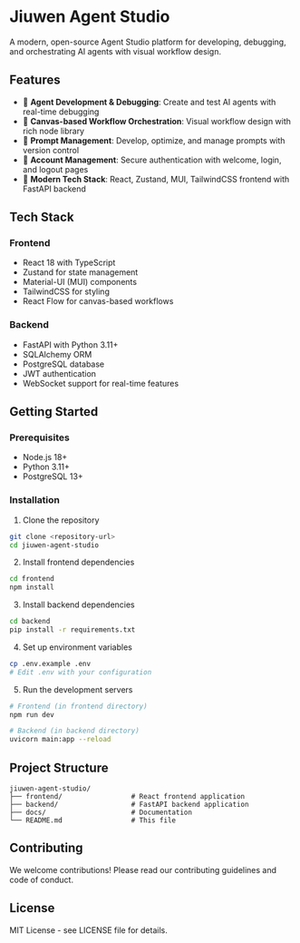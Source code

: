 # Jiuwen Agent Studio

A modern, open-source Agent Studio platform for developing, debugging, and orchestrating AI agents with visual workflow design.

## Features

- 🤖 **Agent Development & Debugging**: Create and test AI agents with real-time debugging
- 🎨 **Canvas-based Workflow Orchestration**: Visual workflow design with rich node library
- 📝 **Prompt Management**: Develop, optimize, and manage prompts with version control
- 🔐 **Account Management**: Secure authentication with welcome, login, and logout pages
- 🚀 **Modern Tech Stack**: React, Zustand, MUI, TailwindCSS frontend with FastAPI backend

## Tech Stack

### Frontend
- React 18 with TypeScript
- Zustand for state management
- Material-UI (MUI) components
- TailwindCSS for styling
- React Flow for canvas-based workflows

### Backend
- FastAPI with Python 3.11+
- SQLAlchemy ORM
- PostgreSQL database
- JWT authentication
- WebSocket support for real-time features

## Getting Started

### Prerequisites
- Node.js 18+
- Python 3.11+
- PostgreSQL 13+

### Installation

1. Clone the repository
```bash
git clone <repository-url>
cd jiuwen-agent-studio
```

2. Install frontend dependencies
```bash
cd frontend
npm install
```

3. Install backend dependencies
```bash
cd backend
pip install -r requirements.txt
```

4. Set up environment variables
```bash
cp .env.example .env
# Edit .env with your configuration
```

5. Run the development servers
```bash
# Frontend (in frontend directory)
npm run dev

# Backend (in backend directory)
uvicorn main:app --reload
```

## Project Structure

```
jiuwen-agent-studio/
├── frontend/                 # React frontend application
├── backend/                  # FastAPI backend application
├── docs/                     # Documentation
└── README.md                 # This file
```

## Contributing

We welcome contributions! Please read our contributing guidelines and code of conduct.

## License

MIT License - see LICENSE file for details.